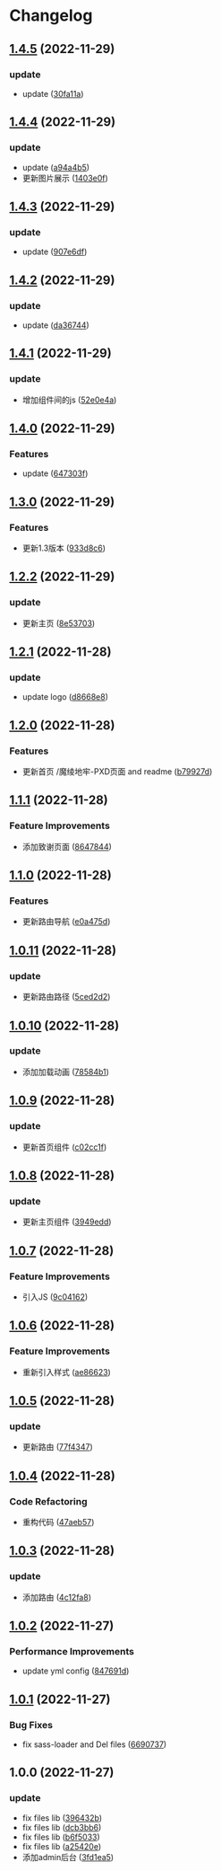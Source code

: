 # Changelog

## [1.4.5](https://github.com/School-of-Website-Engineering/Rosy-DR-Code-Ling/compare/v1.4.4...v1.4.5) (2022-11-29)


### update

* update ([30fa11a](https://github.com/School-of-Website-Engineering/Rosy-DR-Code-Ling/commit/30fa11aad902c27a40167705641a20b589d976b4))

## [1.4.4](https://github.com/School-of-Website-Engineering/Rosy-DR-Code-Ling/compare/v1.4.3...v1.4.4) (2022-11-29)


### update

* update ([a94a4b5](https://github.com/School-of-Website-Engineering/Rosy-DR-Code-Ling/commit/a94a4b58c4b398f52cca9b31a7ce562084c363e8))
* 更新图片展示 ([1403e0f](https://github.com/School-of-Website-Engineering/Rosy-DR-Code-Ling/commit/1403e0ff7ecce74931adc6f80aee17de94ded8d8))

## [1.4.3](https://github.com/School-of-Website-Engineering/Rosy-DR-Code-Ling/compare/v1.4.2...v1.4.3) (2022-11-29)


### update

* update ([907e6df](https://github.com/School-of-Website-Engineering/Rosy-DR-Code-Ling/commit/907e6dfd0c30e9983781d496ea1e5d07d99f8c21))

## [1.4.2](https://github.com/School-of-Website-Engineering/Rosy-DR-Code-Ling/compare/v1.4.1...v1.4.2) (2022-11-29)


### update

* update ([da36744](https://github.com/School-of-Website-Engineering/Rosy-DR-Code-Ling/commit/da36744e353fe0ee07fa34ed5a29f9614f7f213d))

## [1.4.1](https://github.com/School-of-Website-Engineering/Rosy-DR-Code-Ling/compare/v1.4.0...v1.4.1) (2022-11-29)


### update

* 增加组件间的js ([52e0e4a](https://github.com/School-of-Website-Engineering/Rosy-DR-Code-Ling/commit/52e0e4a080bd57a7863eb141ae3556b81a6ca4ad))

## [1.4.0](https://github.com/School-of-Website-Engineering/Rosy-DR-Code-Ling/compare/v1.3.0...v1.4.0) (2022-11-29)


### Features

* update ([647303f](https://github.com/School-of-Website-Engineering/Rosy-DR-Code-Ling/commit/647303f81dd7fbdb1f2cb7640b08225f56466df5))

## [1.3.0](https://github.com/School-of-Website-Engineering/Rosy-DR-Code-Ling/compare/v1.2.2...v1.3.0) (2022-11-29)


### Features

* 更新1.3版本 ([933d8c6](https://github.com/School-of-Website-Engineering/Rosy-DR-Code-Ling/commit/933d8c666b128a332fc62d68631f75a408374018))

## [1.2.2](https://github.com/School-of-Website-Engineering/Rosy-DR-Code-Ling/compare/v1.2.1...v1.2.2) (2022-11-29)


### update

* 更新主页 ([8e53703](https://github.com/School-of-Website-Engineering/Rosy-DR-Code-Ling/commit/8e53703be4d67ae952d3dfe26c6923eb99be8a1b))

## [1.2.1](https://github.com/School-of-Website-Engineering/Rosy-DR-Code-Ling/compare/v1.2.0...v1.2.1) (2022-11-28)


### update

* update logo ([d8668e8](https://github.com/School-of-Website-Engineering/Rosy-DR-Code-Ling/commit/d8668e882ffc5f0ab7cf645de76e5a52b50bc426))

## [1.2.0](https://github.com/School-of-Website-Engineering/Rosy-DR-Code-Ling/compare/v1.1.1...v1.2.0) (2022-11-28)


### Features

* 更新首页 /魔绫地牢-PXD页面 and readme ([b79927d](https://github.com/School-of-Website-Engineering/Rosy-DR-Code-Ling/commit/b79927d5386f11b17cb1fb0947219bda4affcefa))

## [1.1.1](https://github.com/School-of-Website-Engineering/Rosy-DR-Code-Ling/compare/v1.1.0...v1.1.1) (2022-11-28)


### Feature Improvements

* 添加致谢页面 ([8647844](https://github.com/School-of-Website-Engineering/Rosy-DR-Code-Ling/commit/864784425e80441573647e226027eca52faf0fac))

## [1.1.0](https://github.com/School-of-Website-Engineering/Rosy-DR-Code-Ling/compare/v1.0.11...v1.1.0) (2022-11-28)


### Features

* 更新路由导航 ([e0a475d](https://github.com/School-of-Website-Engineering/Rosy-DR-Code-Ling/commit/e0a475d08e3424702943ba3622afd577a7c80c99))

## [1.0.11](https://github.com/School-of-Website-Engineering/Rosy-DR-Code-Ling/compare/v1.0.10...v1.0.11) (2022-11-28)


### update

* 更新路由路径 ([5ced2d2](https://github.com/School-of-Website-Engineering/Rosy-DR-Code-Ling/commit/5ced2d2c74ec3cb57c212ff506cae4218e71b6d6))

## [1.0.10](https://github.com/School-of-Website-Engineering/Rosy-DR-Code-Ling/compare/v1.0.9...v1.0.10) (2022-11-28)


### update

* 添加加载动画 ([78584b1](https://github.com/School-of-Website-Engineering/Rosy-DR-Code-Ling/commit/78584b1f65cb45071a6f390224e34b6c0f51ffb5))

## [1.0.9](https://github.com/School-of-Website-Engineering/Rosy-DR-Code-Ling/compare/v1.0.8...v1.0.9) (2022-11-28)


### update

* 更新首页组件 ([c02cc1f](https://github.com/School-of-Website-Engineering/Rosy-DR-Code-Ling/commit/c02cc1ff7066c9bb11d9ffddc954a0442a718f60))

## [1.0.8](https://github.com/School-of-Website-Engineering/Rosy-DR-Code-Ling/compare/v1.0.7...v1.0.8) (2022-11-28)


### update

* 更新主页组件 ([3949edd](https://github.com/School-of-Website-Engineering/Rosy-DR-Code-Ling/commit/3949eddb632c4f305dc4feddf6dc906657c70273))

## [1.0.7](https://github.com/School-of-Website-Engineering/Rosy-DR-Code-Ling/compare/v1.0.6...v1.0.7) (2022-11-28)


### Feature Improvements

* 引入JS ([9c04162](https://github.com/School-of-Website-Engineering/Rosy-DR-Code-Ling/commit/9c041627dfb851b765a507adf3f7c65c71ed6bed))

## [1.0.6](https://github.com/School-of-Website-Engineering/Rosy-DR-Code-Ling/compare/v1.0.5...v1.0.6) (2022-11-28)


### Feature Improvements

* 重新引入样式 ([ae86623](https://github.com/School-of-Website-Engineering/Rosy-DR-Code-Ling/commit/ae86623c7a7efd6a7818dd465c918551f289af03))

## [1.0.5](https://github.com/School-of-Website-Engineering/Rosy-DR-Code-Ling/compare/v1.0.4...v1.0.5) (2022-11-28)


### update

* 更新路由 ([77f4347](https://github.com/School-of-Website-Engineering/Rosy-DR-Code-Ling/commit/77f4347ee733b64a7eb34971ddc4558e6a1d678d))

## [1.0.4](https://github.com/School-of-Website-Engineering/Rosy-DR-Code-Ling/compare/v1.0.3...v1.0.4) (2022-11-28)


### Code Refactoring

* 重构代码 ([47aeb57](https://github.com/School-of-Website-Engineering/Rosy-DR-Code-Ling/commit/47aeb5799066c76ed87632bedd4ede0bf14b6540))

## [1.0.3](https://github.com/School-of-Website-Engineering/Rosy-DR-Code-Ling/compare/v1.0.2...v1.0.3) (2022-11-28)


### update

* 添加路由 ([4c12fa8](https://github.com/School-of-Website-Engineering/Rosy-DR-Code-Ling/commit/4c12fa860ea52d6a6d59cc07924c89e7fd3150ac))

## [1.0.2](https://github.com/School-of-Website-Engineering/Rosy-DR-Code-Ling/compare/v1.0.1...v1.0.2) (2022-11-27)


### Performance Improvements

* update yml config ([847691d](https://github.com/School-of-Website-Engineering/Rosy-DR-Code-Ling/commit/847691de6c976f8ce50e7e8800c4f3166f82ad09))

## [1.0.1](https://github.com/School-of-Website-Engineering/Rosy-DR-Code-Ling/compare/v1.0.0...v1.0.1) (2022-11-27)


### Bug Fixes

* fix sass-loader and Del files ([6690737](https://github.com/School-of-Website-Engineering/Rosy-DR-Code-Ling/commit/66907373605a2c47bab0e40f500a0d07346b7f54))

## 1.0.0 (2022-11-27)


### update

* fix files lib ([396432b](https://github.com/School-of-Website-Engineering/Rosy-DR-Code-Ling/commit/396432b2722c186a352acd490d116a2751b3e72a))
* fix files lib ([dcb3bb6](https://github.com/School-of-Website-Engineering/Rosy-DR-Code-Ling/commit/dcb3bb6db83fe07227b186b1da5eccd323978c57))
* fix files lib ([b6f5033](https://github.com/School-of-Website-Engineering/Rosy-DR-Code-Ling/commit/b6f5033342d095addb572c8a1f62c687a8c6e91a))
* fix files lib ([a25420e](https://github.com/School-of-Website-Engineering/Rosy-DR-Code-Ling/commit/a25420eb43295c54c6d7c7063df338e4cef64e3f))
* 添加admin后台 ([3fd1ea5](https://github.com/School-of-Website-Engineering/Rosy-DR-Code-Ling/commit/3fd1ea53badbb6433896caa6ff1289fbae11e7c5))
